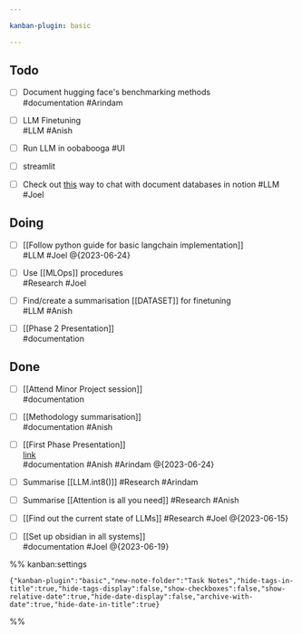 ```yaml
---

kanban-plugin: basic

---
```


## Todo

- [ ] Document hugging face's benchmarking methods<br>#documentation #Arindam
- [ ] LLM Finetuning<br>#LLM #Anish
- [ ] Run LLM in oobabooga #UI
- [ ] streamlit
- [ ] Check out  [this](https://github.com/hwchase17/notion-qa) way to chat with document databases in notion #LLM #Joel


## Doing

- [ ] [[Follow python guide for basic langchain implementation]]<br>#LLM #Joel @{2023-06-24}
- [ ] Use [[MLOps]] procedures<br>#Research #Joel
- [ ] Find/create a summarisation [[DATASET]] for finetuning<br>#LLM #Anish
- [ ] [[Phase 2 Presentation]]<br>#documentation


## Done

- [ ] [[Attend Minor Project session]]<br>#documentation
- [ ] [[Methodology summarisation]]<br>#documentation #Anish
- [ ] [[First Phase Presentation]] <br>[link](https://docs.google.com/presentation/d/1XOAV_Au52le07uXYJZQxmwT_GwvhFZjh/edit?usp=sharing&ouid=113458396771149391534&rtpof=true&sd=true)<br>#documentation #Anish #Arindam @{2023-06-24}
- [ ] Summarise [[LLM.int8()]] #Research #Arindam
- [ ] Summarise [[Attention is all you need]] #Research #Anish
- [ ] [[Find out the current state of LLMs]] #Research #Joel @{2023-06-15}
- [ ] [[Set up obsidian in all systems]]<br>#documentation #Joel @{2023-06-19}




%% kanban:settings
```
{"kanban-plugin":"basic","new-note-folder":"Task Notes","hide-tags-in-title":true,"hide-tags-display":false,"show-checkboxes":false,"show-relative-date":true,"hide-date-display":false,"archive-with-date":true,"hide-date-in-title":true}
```
%%